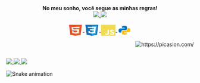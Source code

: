 <div align="center">
<b>No meu sonho, você segue as minhas regras!</b>
</div>
<div align="center">
  <a href="https://github.com/vonkoln">
  <img height="180em" src="https://github-readme-stats.vercel.app/api?username=vonkoln&show_icons=true&theme=dark&include_all_commits=true&count_private=true"/>
  <img height="180em" src="https://github-readme-stats.vercel.app/api/top-langs/?username=vonkoln&layout=compact&langs_count=7&theme=dark"/>
</div>
<div style="display: inline_block"><br>
  <div align="center">
  <img align="center" alt="Bruno-HTML" height="30" width="40" src="https://raw.githubusercontent.com/devicons/devicon/master/icons/html5/html5-original.svg">
  <img align="center" alt="Bruno-CSS" height="30" width="40" src="https://raw.githubusercontent.com/devicons/devicon/master/icons/css3/css3-original.svg">
  <img align="center" alt="Bruno-Js" height="30" width="40" src="https://raw.githubusercontent.com/devicons/devicon/master/icons/javascript/javascript-plain.svg">
 <img align="center" alt="Bruno-Py" height="30" width="40" src="https://raw.githubusercontent.com/vonkoln/MinhaPrimeiraApi/master/icons8-python.svg">
      
  </div>

  <a href="https://picasion.com/"><img align="right" src="https://i.picasion.com/pic92/4c5a9eeb1036d7ede4d31b8df4233b03.gif" height="150"   alt="https://picasion.com/" /></a><br /><a href="https://picasion.com/">
 </a>
  ##
 
<div> 
  <div align="flex">
   <a href="https://www.youtube.com/channel/UCrsb-Ems4jYiWx8dyeaLfMA" target="_blank">
      <img src="https://img.shields.io/badge/YouTube-FF0000?style=for-the-badge&logo=youtube&logoColor=white" target="_blank">
    </a> 
   <a href = "mailto:brunovonkoln@gmail.com"><img src="https://img.shields.io/badge/-Gmail-%23333?style=for-the-badge&logo=gmail&logoColor=white" target="_blank"
    </a>
   <a href="https://www.linkedin.com/in/bruno-stefano-6ba968211" target="_blank"><img src="https://img.shields.io/badge/-LinkedIn-%230077B5?style=for-the-badge&logo=linkedin&logoColor=white" target="_blank">
    </a> 
     </div>
 
  ![Snake animation](https://github.com/vonkoln/vonkoln/blob/output/github-contribution-grid-snake.svg)
 
</div>
